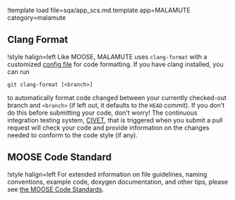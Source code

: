 !template load file=sqa/app_scs.md.template app=MALAMUTE category=malamute

## Clang Format

!style halign=left
Like MOOSE, MALAMUTE uses `clang-format` with a customized
[config file](https://github.com/idaholab/malamute/blob/devel/.clang-format)
for code formatting. If you have clang installed, you can run

```
git clang-format [<branch>]
```

to automatically format code changed between your currently checked-out branch
and `<branch>` (if left out, it defaults to the `HEAD` commit). If you don't do
this before submitting your code, don't worry! The continuous integration
testing system, [CIVET](https://civet.inl.gov), that is triggered when
you submit a pull request will check your code and provide information on the
changes needed to conform to the code style (if any).

## MOOSE Code Standard

!style halign=left
For extended information on file guidelines, naming conventions, example code,
doxygen documentation, and other tips, please see
[the MOOSE Code Standards](sqa/framework_scs.md).
